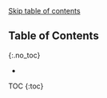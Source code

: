 <div style="position: relative;">
    <a href="#toc-skipped" class="screen-reader-only">Skip table of contents</a>
</div>

## Table of Contents
{:.no_toc}

*
 TOC
{:toc}

<div id="toc-skipped"></div>
